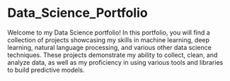 # Data_Science_Portfolio

Welcome to my Data Science portfolio! In this portfolio, you will find a collection of projects showcasing my skills in machine learning, deep learning, natural language processing, and various other data science techniques. These projects demonstrate my ability to collect, clean, and analyze data, as well as my proficiency in using various tools and libraries to build predictive models.
